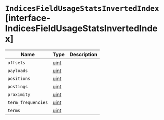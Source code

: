 # `IndicesFieldUsageStatsInvertedIndex` [interface-IndicesFieldUsageStatsInvertedIndex]

| Name | Type | Description |
| - | - | - |
| `offsets` | [uint](./uint.md) | &nbsp; |
| `payloads` | [uint](./uint.md) | &nbsp; |
| `positions` | [uint](./uint.md) | &nbsp; |
| `postings` | [uint](./uint.md) | &nbsp; |
| `proximity` | [uint](./uint.md) | &nbsp; |
| `term_frequencies` | [uint](./uint.md) | &nbsp; |
| `terms` | [uint](./uint.md) | &nbsp; |
